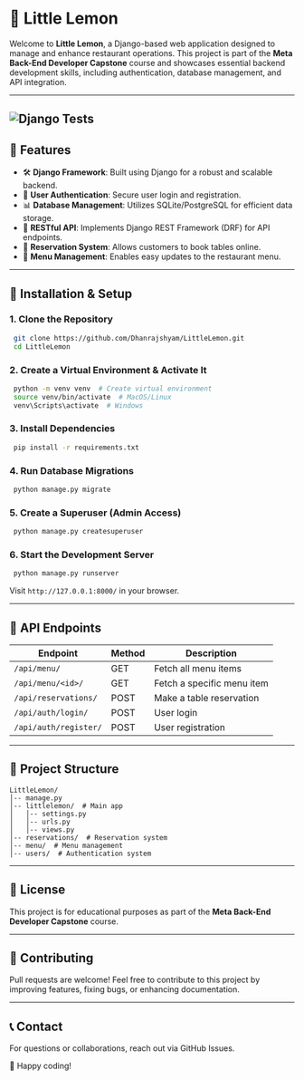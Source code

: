 # 🍋 Little Lemon

Welcome to **Little Lemon**, a Django-based web application designed to manage and enhance restaurant operations. This project is part of the **Meta Back-End Developer Capstone** course and showcases essential backend development skills, including authentication, database management, and API integration.

---
![Django Tests](https://github.com/YOUR_GITHUB_USERNAME/YOUR_REPO_NAME/actions/workflows/tests.yml/badge.svg)
---

## 📌 Features

- 🛠 **Django Framework**: Built using Django for a robust and scalable backend.
- 🔐 **User Authentication**: Secure user login and registration.
- 📊 **Database Management**: Utilizes SQLite/PostgreSQL for efficient data storage.
- 📡 **RESTful API**: Implements Django REST Framework (DRF) for API endpoints.
- 📅 **Reservation System**: Allows customers to book tables online.
- 🛒 **Menu Management**: Enables easy updates to the restaurant menu.

---

## 🚀 Installation & Setup

### **1. Clone the Repository**

```sh
 git clone https://github.com/Dhanrajshyam/LittleLemon.git
 cd LittleLemon
```

### **2. Create a Virtual Environment & Activate It**

```sh
 python -m venv venv  # Create virtual environment
 source venv/bin/activate  # MacOS/Linux
 venv\Scripts\activate  # Windows
```

### **3. Install Dependencies**

```sh
 pip install -r requirements.txt
```

### **4. Run Database Migrations**

```sh
 python manage.py migrate
```

### **5. Create a Superuser (Admin Access)**

```sh
 python manage.py createsuperuser
```

### **6. Start the Development Server**

```sh
 python manage.py runserver
```

Visit `http://127.0.0.1:8000/` in your browser.

---

## 🔗 API Endpoints

| Endpoint              | Method | Description                |
| --------------------- | ------ | -------------------------- |
| `/api/menu/`          | GET    | Fetch all menu items       |
| `/api/menu/<id>/`     | GET    | Fetch a specific menu item |
| `/api/reservations/`  | POST   | Make a table reservation   |
| `/api/auth/login/`    | POST   | User login                 |
| `/api/auth/register/` | POST   | User registration          |

---

## 📂 Project Structure

```
LittleLemon/
│-- manage.py
│-- littlelemon/  # Main app
│   │-- settings.py
│   │-- urls.py
│   │-- views.py
│-- reservations/  # Reservation system
│-- menu/  # Menu management
│-- users/  # Authentication system
```

---

## 📜 License

This project is for educational purposes as part of the **Meta Back-End Developer Capstone** course.

---

## 🤝 Contributing

Pull requests are welcome! Feel free to contribute to this project by improving features, fixing bugs, or enhancing documentation.

---

## 📞 Contact

For questions or collaborations, reach out via GitHub Issues.

🚀 Happy coding!

